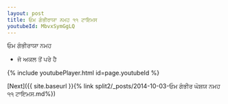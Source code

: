 ```yaml
---
layout: post
title: ਓਮ ਗੰਭੀਰਾਯਾ ਨਮਹ ੧੧ ਟਾਇਮਸ
youtubeId: MbvxSymGgLQ
---
```

 
 
 ਓਮ ਗੰਭੀਰਾਯਾ ਨਮਹ  
 
 -  ਜੋ ਅਕਲ ਤੋਂ ਪਰੇ ਹੈ 
 
  
 
  
 
 
 
 
 
 


{% include youtubePlayer.html id=page.youtubeId %}
 
[Next]({{ site.baseurl }}{% link  split2/_posts/2014-10-03-ਓਮ ਗੰਭੀਰ ਘੋਸ਼ਯ ਨਮਹ ੧੧ ਟਾਇਮਸ.md%})
 
